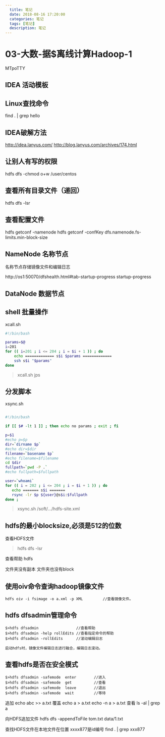 ```yaml
---
  title: 笔记
  date: 2018-08-16 17:20:00
  categories: 笔记
  tags: [笔记]
  description: 笔记
---
```


# 03-大数-据$离线计算Hadoop-1

MTpoTTY

## IDEA 活动模板


## Linux查找命令
find . | grep hello


## IDEA破解方法
http://idea.lanyus.com/
http://blog.lanyus.com/archives/174.html


## 让别人有写的权限

hdfs dfs -chmod o+w /user/centos

## 查看所有目录文件（递回）
hdfs dfs -lsr

## 查看配置文件
hdfs getconf -namenode
hdfs getconf -confKey dfs.namenode.fs-limits.min-block-size

## NameNode 名称节点

名称节点存储镜像文件和编辑日志

http://os1:50070/dfshealth.html#tab-startup-progress
startup-progress

## DataNode 数据节点



## shell 批量操作

xcall.sh

```sh
#!/bin/bash

params=$@
i=201
for (( i=201 ; i <= 204 ; i = $i + 1 )) ; do
    echo ============= s$i $params =============
    ssh s$i "$params"
done

```

> xcall.sh jps

## 分发脚本

xsync.sh

```sh

#!/bin/bash

if [[ $# -lt 1 ]] ; then echo no params ; exit ; fi

p=$1
#echo p=$p
dir=`dirname $p`
#echo dir=$dir
filename=`basename $p`
#echo filename=$filename
cd $dir
fullpath=`pwd -P .`
#echo fullpath=$fullpath

user=`whoami`
for (( i = 202 ; i <= 204 ; i = $i + 1 )) ; do
   echo ======= s$i =======
   rsync -lr $p ${user}@s$i:$fullpath
done ;


```

> xsync.sh /soft/.../hdfs-site.xml

## hdfs的最小blocksize,必须是512的位数


查看HDFS文件
> hdfs dfs -lsr

查看帮助
hdfs

文件夹没有副本
文件夹也没有block

使用oiv命令查询hadoop镜像文件
------------------------------
	hdfs oiv -i fsimage -o a.xml -p XML			//查看镜像文件。

  hdfs dfsadmin管理命令
  ----------------------
  	$>hdfs dfsadmin					//查看帮助
  	$>hdfs dfsadmin	-help rollEdits	//查看指定命令的帮助
  	$>hdfs dfsadmin -rollEdits		//滚动编辑日志

    启动hdfs时，镜像文件编辑日志进行融合，编辑日志滚动。

  查看hdfs是否在安全模式
  ------------------------
  	$>hdfs dfsadmin -safemode  enter		//进入
  	$>hdfs dfsadmin -safemode  get			//查看
  	$>hdfs dfsadmin -safemode  leave		//退出
  	$>hdfs dfsadmin -safemode  wait			//等待


追加
echo abc >> a.txt
覆盖
echo a > a.txt
echo -n a > a.txt
查看
ls -al | grep a

向HDFS追加文件
hdfs dfs -appendToFile tom.txt data/1.txt

查找HDFS文件在本地文件在位置 xxxx877是id编号
find . | grep xxx877
